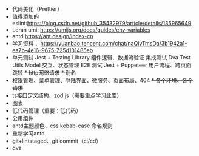 * 代码美化（Prettier）
* 值得添加的eslint:https://blog.csdn.net/github_35432979/article/details/135965649
* Leran umi: https://umijs.org/docs/guides/env-variables
* antd https://ant.design/index-cn
* 学习资料： https://yuanbao.tencent.com/chat/naQivTmsDa/3b1942a1-ea7b-4e16-9675-725d131485eb
* 单元测试	Jest + Testing Library	组件逻辑、数据流验证
  集成测试	Dva Test Utils	Model 交互、状态管理
  E2E 测试	Jest + Puppeteer	用户流程、跨页面跳转
~~* http网络请求~~
~~* 别名~~
* 权限管理、菜单管理、登陆界面、微服务、页面布局、404
~~* 各个环境、各个请求~~
* ts接口定义结构、zod.js（需要重点学习此库）
* 图表
* 低代码管理（重要：低代码）
* 公用组件
* antd主题颜色、css kebab-case 命名规则
* 重新学习antd
* git+lintstaged、git commit（ci/cd）
* dva


 
